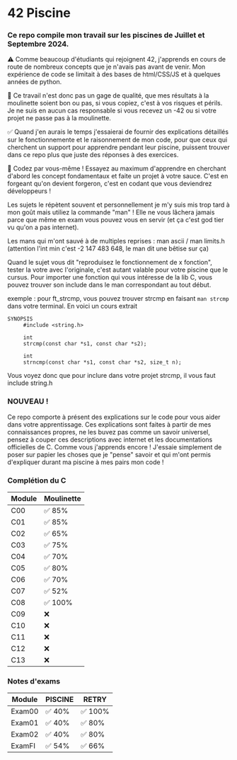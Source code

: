 # 42 Piscine

### Ce repo compile mon travail sur les piscines de Juillet et Septembre 2024.

⚠️  Comme beaucoup d'étudiants qui rejoignent 42, j'apprends en cours de route de nombreux concepts que je n'avais pas avant de venir.
Mon expérience de code se limitait à des bases de html/CSS/JS et à quelques années de python.

🔴  Ce travail n'est donc pas un gage de qualité, que mes résultats à la moulinette soient bon ou pas, si vous copiez, c'est à vos risques et périls. 
Je ne suis en aucun cas responsable si vous recevez un -42 ou si votre projet ne passe pas à la moulinette.

✅ Quand j'en aurais le temps j'essaierai de fournir des explications détaillés sur le fonctionnemente et le raisonnement de mon code, pour que ceux qui cherchent un support pour apprendre pendant leur piscine, puissent trouver dans ce repo plus que juste des réponses à des exercices.

💪 Codez par vous-même ! Essayez au maximum d'apprendre en cherchant d'abord les concept fondamentaux et faite un projet à votre sauce. C'est en forgeant qu'on devient forgeron, c'est en codant que vous deviendrez développeurs !

Les sujets le répètent souvent et personnellement je m'y suis mis trop tard à mon goût mais utiliez la commande "man" ! Elle ne vous lâchera jamais parce que même en exam vous pouvez vous en servir (et ça c'est god tier vu qu'on a pas internet).

Les mans qui m'ont sauvé à de multiples reprises :
man ascii / man limits.h (attention l'int min c'est -2 147 483 648, le man dit une bêtise sur ça)

Quand le sujet vous dit "reproduisez le fonctionnement de x fonction", tester la votre avec l'originale, c'est autant valable pour votre piscine que le cursus. Pour importer une fonction qui vous intéresse de la lib C, vous pouvez trouver son include dans le man correspondant au tout début.

exemple : pour ft_strcmp, vous pouvez trouver strcmp en faisant ``man strcmp`` dans votre terminal. En voici un cours extrait
```
SYNOPSIS
     #include <string.h>

     int
     strcmp(const char *s1, const char *s2);

     int
     strncmp(const char *s1, const char *s2, size_t n);
```
Vous voyez donc que pour inclure dans votre projet strcmp, il vous faut include string.h

### NOUVEAU !

Ce repo comporte à présent des explications sur le code pour vous aider dans votre apprentissage.
Ces explications sont faites à partir de mes connaissances propres, ne les buvez pas comme un savoir universel, pensez à couper ces descriptions avec internet et les documentations officielles de C. Comme vous j'apprends encore ! J'essaie simplement de poser sur papier les choses que je "pense" savoir et qui m'ont permis d'expliquer durant ma piscine à mes pairs mon code !


### Complétion du C
|   Module   | Moulinette |
|------------|------------|
|    C00     |  ✅ 85%   |
|    C01     |  ✅ 85%   |
|    C02     |  ✅ 65%   |
|    C03     |  ✅ 75%   |
|    C04     |  ✅ 70%   |
|    C05     |  ✅ 80%   |
|    C06     |  ✅ 70%   |
|    C07     |  ✅ 52%   |
|    C08     |  ✅ 100%  |
|    C09     |  ❌       |
|    C10     |  ❌       |
|    C11     |  ❌       |
|    C12     |  ❌       |
|    C13     |  ❌       |

### Notes d'exams
|   Module   | PISCINE | RETRY |
|------------|---------|------------|
|   Exam00   | ✅ 40%  | ✅ 100% |
|   Exam01   | ✅ 40%  | ✅ 80%  |
|   Exam02   | ✅ 40%  | ✅ 80%  |
|   ExamFI   | ✅ 54%  | ✅ 66%  |
